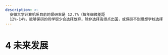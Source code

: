 ```yaml
---
description: >-
  安徽大学计算机系目前的保研率是 12.7%（每年细微差距
  12%-14%，能够保研的同学很少会选择放弃，除非选择高绩点出国，或保研不到理想学校选择考研），而在剩下的学生中大部分都会选择考研。小部分学生选择工作，出国同学极少。
---
```


# 4 未来发展

